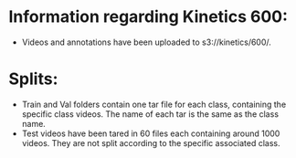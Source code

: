# Information regarding Kinetics 600:
- Videos and annotations have been uploaded to s3://kinetics/600/.

# Splits:
- Train and Val folders contain one tar file for each class, containing the specific class videos. The name of each tar is the same as the class name. 
- Test videos have been tared in 60 files each containing around 1000 videos. They are not split according to the specific associated class. 
   